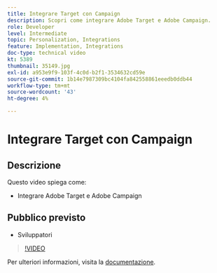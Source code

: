 ```yaml
---
title: Integrare Target con Campaign
description: Scopri come integrare Adobe Target e Adobe Campaign.
role: Developer
level: Intermediate
topic: Personalization, Integrations
feature: Implementation, Integrations
doc-type: technical video
kt: 5389
thumbnail: 35149.jpg
exl-id: a953e9f9-103f-4c0d-b2f1-3534632cd59e
source-git-commit: 1b14e7987309bc4104fa842558861eeedb0ddb44
workflow-type: tm+mt
source-wordcount: '43'
ht-degree: 4%

---
```


# Integrare Target con Campaign

## Descrizione

Questo video spiega come:

* Integrare Adobe Target e Adobe Campaign

## Pubblico previsto

* Sviluppatori

>[!VIDEO](https://video.tv.adobe.com/v/35149/?quality=12)

Per ulteriori informazioni, visita la [documentazione](https://experienceleague.adobe.com/docs/target/using/integrate/campaign-and-target.html?lang=en).

